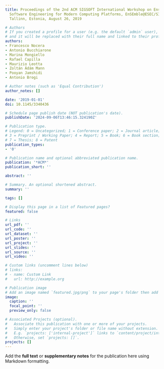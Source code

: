 ```yaml
---
title: Proceedings of the 2nd ACM SIGSOFT International Workshop on Ensemble-Based
  Software Engineering for Modern Computing Platforms, EnSEmble@ESEC/SIGSOFT FSE 2019,
  Tallinn, Estonia, August 26, 2019

# Authors
# If you created a profile for a user (e.g. the default `admin` user), write the username (folder name) here
# and it will be replaced with their full name and linked to their profile.
authors:
- Francesco Nocera
- Antonio Bucchiarone
- Marina Mongiello
- Rafael Capilla
- Maurizio Leotta
- Zoltán Ádám Mann
- Pooyan Jamshidi
- Antonio Brogi

# Author notes (such as 'Equal Contribution')
author_notes: []

date: '2019-01-01'
doi: 10.1145/3340436

# Schedule page publish date (NOT publication's date).
publishDate: '2024-09-06T13:46:15.324190Z'

# Publication type.
# Legend: 0 = Uncategorized; 1 = Conference paper; 2 = Journal article;
# 3 = Preprint / Working Paper; 4 = Report; 5 = Book; 6 = Book section;
# 7 = Thesis; 8 = Patent
publication_types:
- '0'

# Publication name and optional abbreviated publication name.
publication: '*ACM*'
publication_short: ''

abstract: ''

# Summary. An optional shortened abstract.
summary: ''

tags: []

# Display this page in a list of Featured pages?
featured: false

# Links
url_pdf: ''
url_code: ''
url_dataset: ''
url_poster: ''
url_project: ''
url_slides: ''
url_source: ''
url_video: ''

# Custom links (uncomment lines below)
# links:
# - name: Custom Link
#   url: http://example.org

# Publication image
# Add an image named `featured.jpg/png` to your page's folder then add a caption below.
image:
  caption: ''
  focal_point: ''
  preview_only: false

# Associated Projects (optional).
#   Associate this publication with one or more of your projects.
#   Simply enter your project's folder or file name without extension.
#   E.g. `projects: ['internal-project']` links to `content/project/internal-project/index.md`.
#   Otherwise, set `projects: []`.
projects: []
---
```


Add the **full text** or **supplementary notes** for the publication here using Markdown formatting.
